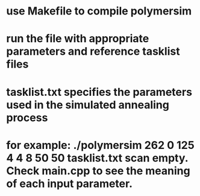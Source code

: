 # use Makefile to compile polymersim
# run the file with appropriate parameters and reference tasklist files
# tasklist.txt specifies the parameters used in the simulated annealing process
# for example: ./polymersim 262 0 125 4 4 8 50 50 tasklist.txt scan empty. Check main.cpp to see the meaning of each input parameter. 
